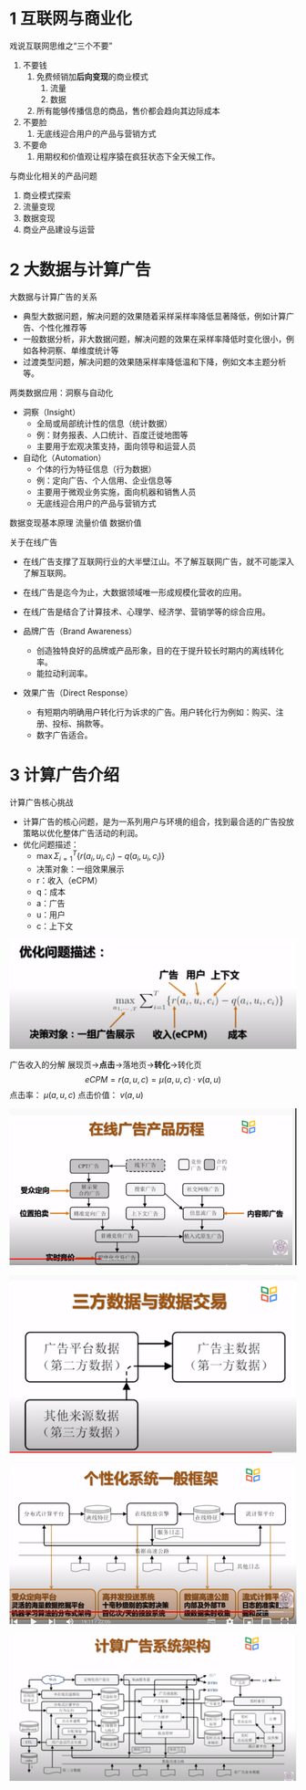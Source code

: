 # 1 互联网与商业化 

戏说互联网思维之“三个不要”
1. 不要钱
   1. 免费倾销加**后向变现**的商业模式
      1. 流量
      2. 数据
   2. 所有能够传播信息的商品，售价都会趋向其边际成本
2. 不要脸
   1. 无底线迎合用户的产品与营销方式
3. 不要命
   1. 用期权和价值观让程序猿在疯狂状态下全天候工作。


与商业化相关的产品问题
1. 商业模式探索
2. 流量变现
3. 数据变现
4. 商业产品建设与运营

# 2 大数据与计算广告

大数据与计算广告的关系
- 典型大数据问题，解决问题的效果随着采样采样率降低显著降低，例如计算广告、个性化推荐等
- 一般数据分析，非大数据问题，解决问题的效果在采样率降低时变化很小，例如各种洞察、单维度统计等
- 过渡类型问题，解决问题的效果随采样率降低温和下降，例如文本主题分析等。


两类数据应用：洞察与自动化
- 洞察（Insight）
  - 全局或局部统计性的信息（统计数据）
  - 例：财务报表、人口统计、百度迁徙地图等
  - 主要用于宏观决策支持，面向领导和运营人员
- 自动化（Automation）
  - 个体的行为特征信息（行为数据）
  - 例：定向广告、个人信用、企业信息等
  - 主要用于微观业务实施，面向机器和销售人员
  - 无底线迎合用户的产品与营销方式


数据变现基本原理
流量价值
数据价值

关于在线广告
- 在线广告支撑了互联网行业的大半壁江山。不了解互联网广告，就不可能深入了解互联网。
- 在线广告是迄今为止，大数据领域唯一形成规模化营收的应用。
- 在线广告是结合了计算技术、心理学、经济学、营销学等的综合应用。


- 品牌广告（Brand Awareness）
  - 创造独特良好的品牌或产品形象，目的在于提升较长时期内的离线转化率。
  - 能拉动利润率。
- 效果广告（Direct Response）
  - 有短期内明确用户转化行为诉求的广告。用户转化行为例如：购买、注册、投标、捐款等。
  - 数字广告适合。


# 3 计算广告介绍
计算广告核心挑战
- 计算广告的核心问题，是为一系列用户与环境的组合，找到最合适的广告投放策略以优化整体广告活动的利润。
- 优化问题描述：
  - $\max \Sigma_{i=1}^T \{r(a_i,u_i,c_i) - q(a_i,u_i,c_i)\}$
  - 决策对象：一组效果展示
  - r：收入（eCPM）
  - q：成本
  - a：广告
  - u：用户
  - c：上下文

![](1.png)

广告收入的分解
展现页->**点击**->落地页->**转化**->转化页
$$
eCPM = r(a,u,c)=\mu(a,u,c)\cdot v(a,u)
$$
点击率：    $\mu(a,u,c)$
点击价值：  $v(a,u)$

![](在线广告产品历程.png)


![](三方数据与数据交易.png)

![](个性化系统一般框架.png)


![](计算广告系统架构.png)